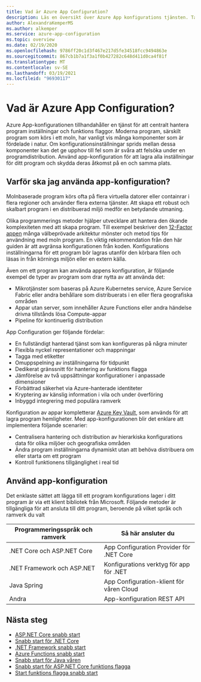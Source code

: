 ```yaml
---
title: Vad är Azure App Configuration?
description: Läs en översikt över Azure App konfigurations tjänsten. Ta reda på varför du vill använda app Configuration och lär dig hur du kan använda den.
author: AlexandraKemperMS
ms.author: alkemper
ms.service: azure-app-configuration
ms.topic: overview
ms.date: 02/19/2020
ms.openlocfilehash: 9786ff20c1d3f467e217d5fe34518fcc9494863e
ms.sourcegitcommit: 867cb1b7a1f3a1f0b427282c648d411d0ca4f81f
ms.translationtype: MT
ms.contentlocale: sv-SE
ms.lasthandoff: 03/19/2021
ms.locfileid: "96930117"
---
```

# <a name="what-is-azure-app-configuration"></a>Vad är Azure App Configuration?

Azure App-konfigurationen tillhandahåller en tjänst för att centralt hantera program inställningar och funktions flaggor. Moderna program, särskilt program som körs i ett moln, har vanligt vis många komponenter som är fördelade i natur. Om konfigurationsinställningar sprids mellan dessa komponenter kan det ge upphov till fel som är svåra att felsöka under en programdistribution. Använd app-konfiguration för att lagra alla inställningar för ditt program och skydda deras åtkomst på en och samma plats.

## <a name="why-use-app-configuration"></a>Varför ska jag använda app-konfiguration?

Molnbaserade program körs ofta på flera virtuella datorer eller containrar i flera regioner och använder flera externa tjänster. Att skapa ett robust och skalbart program i en distribuerad miljö medför en betydande utmaning.

Olika programmerings metoder hjälper utvecklare att hantera den ökande komplexiteten med att skapa program. Till exempel beskriver den [12-Factor appen](https://12factor.net/) många välbeprövade arkitektur mönster och metod tips för användning med moln program. En viktig rekommendation från den här guiden är att avgränsa konfigurationen från koden. Konfigurations inställningarna för ett program bör lagras utanför den körbara filen och läsas in från körnings miljön eller en extern källa.

Även om ett program kan använda appens konfiguration, är följande exempel de typer av program som drar nytta av att använda det:

* Mikrotjänster som baseras på Azure Kubernetes service, Azure Service Fabric eller andra behållare som distribuerats i en eller flera geografiska områden
* Appar utan server, som innehåller Azure Functions eller andra händelse drivna tillstånds lösa Compute-appar
* Pipeline för kontinuerlig distribution

App Configuration ger följande fördelar:

* En fullständigt hanterad tjänst som kan konfigureras på några minuter
* Flexibla nyckel representationer och mappningar
* Tagga med etiketter
* Omuppspelning av inställningarna för tidpunkt
* Dedikerat gränssnitt för hantering av funktions flagga
* Jämförelse av två uppsättningar konfigurationer i anpassade dimensioner
* Förbättrad säkerhet via Azure-hanterade identiteter
* Kryptering av känslig information i vila och under överföring
* Inbyggd integrering med populära ramverk

Konfiguration av appar kompletterar [Azure Key Vault](https://azure.microsoft.com/services/key-vault/), som används för att lagra program hemligheter. Med app-konfigurationen blir det enklare att implementera följande scenarier:

* Centralisera hantering och distribution av hierarkiska konfigurations data för olika miljöer och geografiska områden
* Ändra program inställningarna dynamiskt utan att behöva distribuera om eller starta om ett program
* Kontroll funktionens tillgänglighet i real tid

## <a name="use-app-configuration"></a>Använd app-konfiguration

Det enklaste sättet att lägga till ett program konfigurations lager i ditt program är via ett klient bibliotek från Microsoft. Följande metoder är tillgängliga för att ansluta till ditt program, beroende på vilket språk och ramverk du valt

| Programmeringsspråk och ramverk | Så här ansluter du |
|---|---|
| .NET Core och ASP.NET Core | App Configuration Provider för .NET Core |
| .NET Framework och ASP.NET | Konfigurations verktyg för app för .NET |
| Java Spring | App Configuration-klient för våren Cloud |
| Andra | App-konfiguration REST API |

## <a name="next-steps"></a>Nästa steg

* [ASP.NET Core snabb start](./quickstart-aspnet-core-app.md)
* [Snabb start för .NET Core](./quickstart-dotnet-core-app.md)
* [.NET Framework snabb start](./quickstart-dotnet-app.md)
* [Azure Functions snabb start](./quickstart-azure-functions-csharp.md)
* [Snabb start för Java våren](./quickstart-java-spring-app.md)
* [Snabb start för ASP.NET Core funktions flagga](./quickstart-feature-flag-aspnet-core.md)
* [Start funktions flagga snabb start](./quickstart-feature-flag-spring-boot.md)
